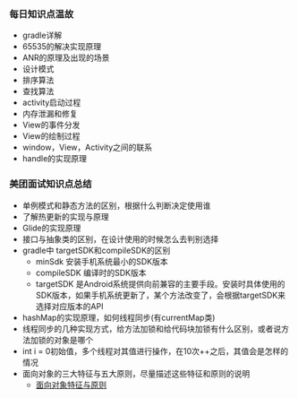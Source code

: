 ### 每日知识点温故
- gradle详解
- 65535的解决实现原理
- ANR的原理及出现的场景
- 设计模式
- 排序算法
- 查找算法
- activity启动过程
- 内存泄漏和修复
- View的事件分发
- View的绘制过程
- window，View，Activity之间的联系
- handle的实现原理


### 美团面试知识点总结
- 单例模式和静态方法的区别，根据什么判断决定使用谁
- 了解热更新的实现与原理
- Glide的实现原理
- 接口与抽象类的区别，在设计使用的时候怎么去判别选择
- gradle中 targetSDK和compileSDK的区别
    - minSdk 安装手机系统最小的SDK版本
    - compileSDK 编译时的SDK版本
    - targetSDK 是Android系统提供向前兼容的主要手段。安装时具体使用的SDK版本，如果手机系统更新了，某个方法改变了，会根据targetSDK来选择对应版本的API
- hashMap的实现原理，如何线程同步(有currentMap类)
- 线程同步的几种实现方式，给方法加锁和给代码块加锁有什么区别，或者说方法加锁的对象是哪个
- int i = 0初始值，多个线程对其值进行操作，在10次++之后，其值会是怎样的情况
- 面向对象的三大特征与五大原则，尽量描述这些特征和原则的说明
    - [面向对象特征与原则](android/JavaObjectOriented.md)
